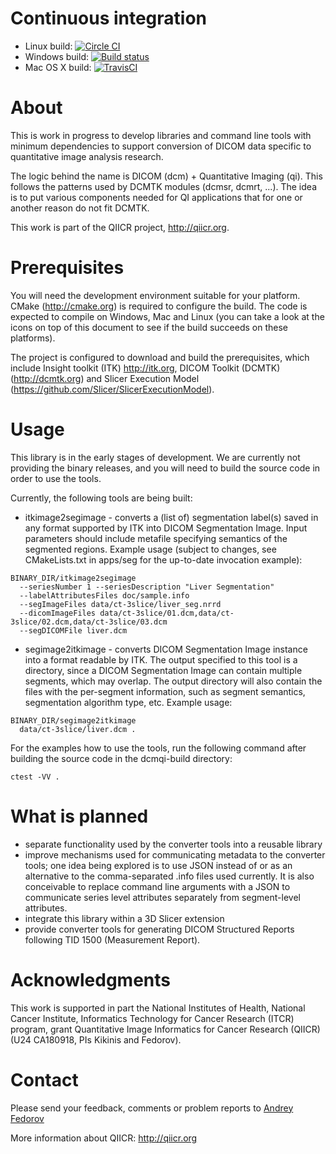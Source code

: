 # Continuous integration

* Linux build: [![Circle CI](https://circleci.com/gh/QIICR/dcmqi.svg?style=svg)](https://circleci.com/gh/QIICR/dcmqi)
* Windows build: [![Build status](https://ci.appveyor.com/api/projects/status/04l87y2j6prboap7?svg=true)](https://ci.appveyor.com/project/fedorov/dcmqi)
* Mac OS X build: [![TravisCI](https://travis-ci.org/QIICR/dcmqi.svg?branch=master)](https://travis-ci.org/QIICR/dcmqi)

# About

This is work in progress to develop libraries and command line tools with minimum dependencies
to support conversion of DICOM data specific to quantitative image analysis research.

The logic behind the name is DICOM (dcm) + Quantitative Imaging (qi). This follows the patterns used by DCMTK modules (dcmsr, dcmrt, ...). The idea is to put various components needed for QI applications that for one or another reason do not fit DCMTK.

This work is part of the QIICR project, http://qiicr.org.

# Prerequisites

You will need the development environment suitable for your platform. 
CMake (http://cmake.org) is required to configure the build. The code is
expected to compile on Windows, Mac and Linux (you can take a look at the icons
on top of this document to see if the build succeeds on these platforms).

The project is configured to download and build the prerequisites, which
include Insight toolkit (ITK) http://itk.org, DICOM Toolkit (DCMTK)
(http://dcmtk.org) and Slicer Execution Model
(https://github.com/Slicer/SlicerExecutionModel). 

# Usage

This library is in the early stages of development. We are currently not
providing the binary releases, and you will need to build the source code in
order to use the tools.

Currently, the following tools are being built:

* itkimage2segimage - converts a (list of) segmentation label(s) saved in any
  format supported by ITK into DICOM Segmentation Image. Input parameters
  should include metafile specifying semantics of the segmented regions.
  Example usage (subject to changes, see CMakeLists.txt in apps/seg for the
  up-to-date invocation example):

```
BINARY_DIR/itkimage2segimage
  --seriesNumber 1 --seriesDescription "Liver Segmentation"
  --labelAttributesFiles doc/sample.info
  --segImageFiles data/ct-3slice/liver_seg.nrrd
  --dicomImageFiles data/ct-3slice/01.dcm,data/ct-3slice/02.dcm,data/ct-3slice/03.dcm
  --segDICOMFile liver.dcm
```

* segimage2itkimage - converts DICOM Segmentation Image instance into a format
  readable by ITK. The output specified to this tool is a directory, since a
  DICOM Segmentation Image can contain multiple segments, which may overlap.
  The output directory will also contain the files with the per-segment
  information, such as segment semantics, segmentation algorithm type, etc.
  Example usage:

```
BINARY_DIR/segimage2itkimage
  data/ct-3slice/liver.dcm .
```

For the examples how to use
the tools, run the following command after building the source code in the
dcmqi-build directory:

```
ctest -VV .
```

# What is planned

* separate functionality used by the converter tools into a reusable library
* improve mechanisms used for communicating metadata to the converter tools;
  one idea being explored is to use JSON instead of or as an alternative to the
  comma-separated .info files used currently. It is also conceivable to replace
  command line arguments with a JSON to communicate series level attributes
  separately from segment-level attributes.
* integrate this library within a 3D Slicer extension
* provide converter tools for generating DICOM Structured Reports following TID
  1500 (Measurement Report).

# Acknowledgments

This work is supported in part the National Institutes of Health, National
Cancer Institute, Informatics Technology for Cancer Research (ITCR) program,
grant Quantitative Image Informatics for Cancer Research (QIICR) (U24
CA180918, PIs Kikinis and Fedorov).

# Contact

Please send your feedback, comments or problem reports to [Andrey Fedorov](http://fedorov.github.io)

More information about QIICR: http://qiicr.org
